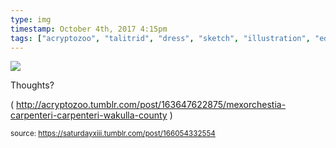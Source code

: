 ```yaml
---
type: img
timestamp: October 4th, 2017 4:15pm
tags: ["acryptozoo", "talitrid", "dress", "sketch", "illustration", "edmonton", "art"]
---
```

<img src="https://saturdayxiii.github.io/media/166054332554.png"/>
                                                                                          
Thoughts?

( <a href="http://acryptozoo.tumblr.com/post/163647622875/mexorchestia-carpenteri-carpenteri-wakulla-county" target="_blank">http://acryptozoo.tumblr.com/post/163647622875/mexorchestia-carpenteri-carpenteri-wakulla-county</a> )
 
                                    
                
                
                
                
                                
<small>source: https://saturdayxiii.tumblr.com/post/166054332554</small>